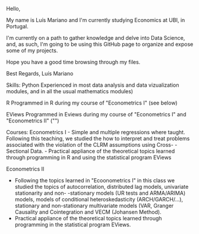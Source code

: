 Hello,

My name is Luís Mariano
and I'm currently studying
Economics at UBI, in Portugal.

I'm currently on a path to
gather knowledge and delve into
Data Science, and, as such, 
I'm going to be using 
this GitHub page to organize
and expose some of my projects.


Hope you have a good time
browsing through my files.

Best Regards,
Luís Mariano

Skills: 
  Python
    Experienced in most data analysis
      and data vizualization modules,
      and in all the usual mathematics modules)
    
  R 
    Programmed in R during my course of 
    "Econometrics I" (see below) 
    
  EViews
    Programmed in Eviews during my course of 
    "Econometrics I" and "Econometrics II" ("")
    

Courses:
  Econometrics I
    - Simple and multiple regressions where taught.
      Following this teaching, we studied the how to
      interpret and treat problems associated with the
      violation of the CLRM assumptions using Cross-
      -Sectional Data.
    - Practical appliance of the theoretical topics 
      learned through programming in R and using the 
      statistical program EViews

Econometrics II
  - Following the topics learned in "Ecoonometrics I"
    in this class we studied the topics of autocorrelation,
    distributed lag models, univariate stationarity and non-
    -stationary models (UR tests and ARMA/ARIMA) models,
    models of conditional heteroskedasticity (ARCH/GARCH/...),
    stationary and non-stationary multivariate models (VAR,
    Granger Causality and Cointegration and VECM (Johansen Method).
  - Practical appliance of the theoretical topics learned
    through programming in the statistical program EViews.  
    
